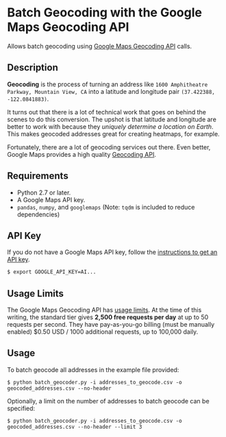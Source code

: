 Batch Geocoding with the Google Maps Geocoding API
====================================

Allows batch geocoding using [Google Maps Geocoding API][Geocoding API] calls.  

## Description

**Geocoding** is the process of turning an address like `1600 Amphitheatre Parkway, Mountain View, CA` into a latitude and longitude pair `(37.422388, -122.0841883)`.

It turns out that there is a lot of technical work that goes on behind the scenes to do this conversion. The upshot is that latitude and longitude are better to work with because they *uniquely determine a location on Earth*. This makes geocoded addresses great for creating heatmaps, for example.

Fortunately, there are a lot of geocoding services out there. Even better, Google Maps provides a high quality [Geocoding API].

## Requirements

 - Python 2.7 or later.
 - A Google Maps API key.
 - `pandas`, `numpy`, and `googlemaps`
 (Note: `tqdm` is included to reduce dependencies)

## API Key
If you do not have a Google Maps API key, follow the [instructions to get an API key].

```bash
$ export GOOGLE_API_KEY=AI...
```

## Usage Limits

The Google Maps Geocoding API has [usage limits]. At the time of this writing, the standard tier gives **2,500 free requests per day** at up to 50 requests per second. They have pay-as-you-go billing (must be manually enabled) $0.50 USD / 1000 additional requests, up to 100,000 daily.

## Usage

To batch geocode all addresses in the example file provided:
```shell
$ python batch_geocoder.py -i addresses_to_geocode.csv -o geocoded_addresses.csv --no-header
```
Optionally, a limit on the number of addresses to batch geocode can be specified:
```shell
$ python batch_geocoder.py -i addresses_to_geocode.csv -o geocoded_addresses.csv --no-header --limit 3
```


[Geocoding API]: https://developers.google.com/maps/documentation/geocoding/

[instructions to get an API key]:https://console.developers.google.com/flows/enableapi?apiid=maps_backend,geocoding_backend,directions_backend,distance_matrix_backend,elevation_backend&keyType=CLIENT_SIDE&reusekey=true

[usage limits]:https://developers.google.com/maps/documentation/geocoding/usage-limits
